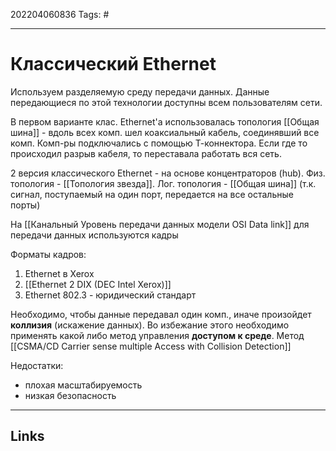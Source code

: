 202204060836
Tags: #

---

# Классический Ethernet
Используем разделяемую среду передачи данных. Данные передающиеся по этой технологии доступны всем пользователям сети. 

В первом варианте клас. Ethernet'а использовалась топология [[Общая шина]] - вдоль всех комп. шел коаксиальный кабель, соединявший все комп. Комп-ры подключались с помощью Т-коннектора. Если где то происходил разрыв кабеля, то переставала работать вся сеть. 

2 версия классического Ethernet - на основе концентраторов (hub). Физ. топология - [[Топология звезда]]. Лог. топология - [[Общая шина]] (т.к. сигнал, поступаемый на один порт, передается на все остальные порты)

На [[Канальный Уровень передачи данных модели OSI Data link]] для передачи данных используются кадры

Форматы кадров:
1. Ethernet в Xerox
2. [[Ethernet 2 DIX (DEC Intel Xerox)]]
3. Ethernet 802.3 - юридический стандарт

Необходимо, чтобы данные передавал один комп., иначе произойдет **коллизия** (искажение данных). Во избежание этого необходимо применять какой либо метод управления **доступом к среде**. 
Метод [[CSMA/CD Carrier sense multiple Access with Collision Detection]] 

Недостатки:
- плохая масштабируемость
- низкая безопасность

---
## Links